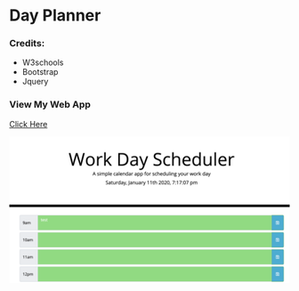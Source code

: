 # Day Planner

### Credits:
* W3schools
* Bootstrap
* Jquery

### View My Web App
[Click Here](https://everetthumphreys.github.io/day-planner/)

![Screenshot](https://raw.githubusercontent.com/everetthumphreys/day-planner/master/Screenshot.png)

